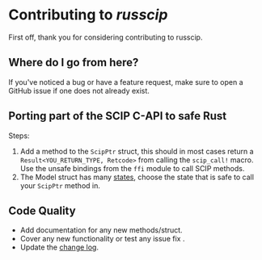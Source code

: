 # Contributing to _russcip_

First off, thank you for considering contributing to russcip.

## Where do I go from here?

If you've noticed a bug or have a feature request, make sure to open a GitHub issue if one does not already exist. 

## Porting part of the SCIP C-API to safe Rust

Steps: 
1. Add a method to the `ScipPtr` struct, this should in most cases return a `Result<YOU_RETURN_TYPE, Retcode>` from calling the `scip_call!` macro. Use the unsafe bindings from the `ffi` module to call SCIP methods.
2. The Model<T> struct has many [states](https://docs.rs/russcip/latest/russcip/model/index.html), choose the state that is safe to call your `ScipPtr` method in.

## Code Quality 

- Add documentation for any new methods/struct.
- Cover any new functionality or test any issue fix . 
- Update the [change log](https://github.com/scipopt/russcip/blob/main/CHANGELOG.md).
